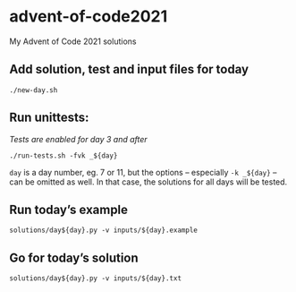 # advent-of-code2021

My Advent of Code 2021 solutions

## Add solution, test and input files for today

```
./new-day.sh
```

## Run unittests:

_Tests are enabled for day 3 and after_

```
./run-tests.sh -fvk _${day}
```

`day` is a day number, eg. 7 or 11, but the options –
especially `-k _${day}` – can be omitted as well.
In that case, the solutions for all days will be tested.

## Run today’s example

```
solutions/day${day}.py -v inputs/${day}.example
```

## Go for today’s solution

```
solutions/day${day}.py -v inputs/${day}.txt
```
